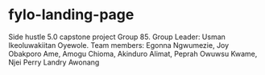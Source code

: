 # fylo-landing-page
Side hustle 5.0 capstone project Group 85. Group Leader: Usman Ikeoluwakiitan Oyewole. Team members: Egonna Ngwumezie, Joy Obakporo Ame, Amogu Chioma, Akinduro Alimat, Peprah Owuwsu Kwame, Njei Perry Landry Awonang 
